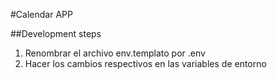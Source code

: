#Calendar APP

##Development steps

1. Renombrar el archivo env.templato por .env
2. Hacer los cambios respectivos en las variables de entorno
